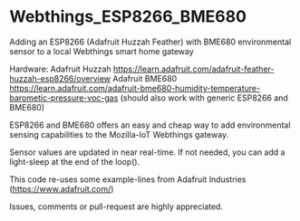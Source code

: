 # Webthings_ESP8266_BME680
Adding an ESP8266 (Adafruit Huzzah Feather) with BME680 environmental sensor to a local Webthings smart home gateway

Hardware: 
Adafruit Huzzah https://learn.adafruit.com/adafruit-feather-huzzah-esp8266/overview
Adafruit BME680 https://learn.adafruit.com/adafruit-bme680-humidity-temperature-barometic-pressure-voc-gas
(should also work with generic ESP8266 and BME680)

ESP8266 and BME680 offers an easy and cheap way to add environmental sensing capabilities to the Mozilla-IoT Webthings gateway.

Sensor values are updated in near real-time. If not needed, you can add a light-sleep at the end of the loop(). 

This code re-uses some example-lines from Adafruit Industries (https://www.adafruit.com/) 

Issues, comments or pull-request are highly appreciated. 
